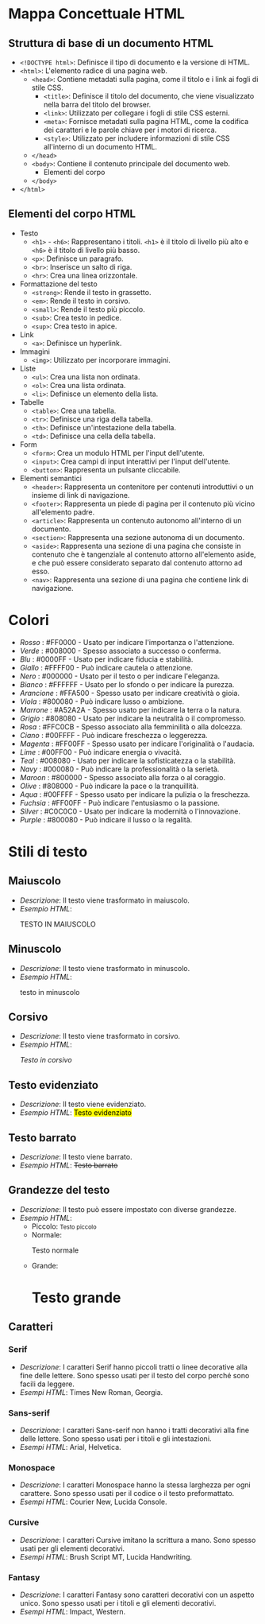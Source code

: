 # Mappa Concettuale HTML

## Struttura di base di un documento HTML
- `<!DOCTYPE html>`: Definisce il tipo di documento e la versione di HTML.
- `<html>`: L'elemento radice di una pagina web.
  - `<head>`: Contiene metadati sulla pagina, come il titolo e i link ai fogli di stile CSS.
    - `<title>`: Definisce il titolo del documento, che viene visualizzato nella barra del titolo del browser.
    - `<link>`: Utilizzato per collegare i fogli di stile CSS esterni.
    - `<meta>`: Fornisce metadati sulla pagina HTML, come la codifica dei caratteri e le parole chiave per i motori di ricerca.
    - `<style>`: Utilizzato per includere informazioni di stile CSS all'interno di un documento HTML.
  - `</head>`
  - `<body>`: Contiene il contenuto principale del documento web.
    - Elementi del corpo
  - `</body>`
- `</html>`

## Elementi del corpo HTML
- Testo
  - `<h1>` - `<h6>`: Rappresentano i titoli. `<h1>` è il titolo di livello più alto e `<h6>` è il titolo di livello più basso.
  - `<p>`: Definisce un paragrafo.
  - `<br>`: Inserisce un salto di riga.
  - `<hr>`: Crea una linea orizzontale.
- Formattazione del testo
  - `<strong>`: Rende il testo in grassetto.
  - `<em>`: Rende il testo in corsivo.
  - `<small>`: Rende il testo più piccolo.
  - `<sub>`: Crea testo in pedice.
  - `<sup>`: Crea testo in apice.
- Link
  - `<a>`: Definisce un hyperlink.
- Immagini
  - `<img>`: Utilizzato per incorporare immagini.
- Liste
  - `<ul>`: Crea una lista non ordinata.
  - `<ol>`: Crea una lista ordinata.
  - `<li>`: Definisce un elemento della lista.
- Tabelle
  - `<table>`: Crea una tabella.
  - `<tr>`: Definisce una riga della tabella.
  - `<th>`: Definisce un'intestazione della tabella.
  - `<td>`: Definisce una cella della tabella.
- Form
  - `<form>`: Crea un modulo HTML per l'input dell'utente.
  - `<input>`: Crea campi di input interattivi per l'input dell'utente.
  - `<button>`: Rappresenta un pulsante cliccabile.
- Elementi semantici
  - `<header>`: Rappresenta un contenitore per contenuti introduttivi o un insieme di link di navigazione.
  - `<footer>`: Rappresenta un piede di pagina per il contenuto più vicino all'elemento padre.
  - `<article>`: Rappresenta un contenuto autonomo all'interno di un documento.
  - `<section>`: Rappresenta una sezione autonoma di un documento.
  - `<aside>`: Rappresenta una sezione di una pagina che consiste in contenuto che è tangenziale al contenuto attorno all'elemento aside, e che può essere considerato separato dal contenuto attorno ad esso.
  - `<nav>`: Rappresenta una sezione di una pagina che contiene link di navigazione.

# Colori
- *Rosso* : #FF0000 - Usato per indicare l'importanza o l'attenzione.
- *Verde* : #008000 - Spesso associato a successo o conferma.
- *Blu* : #0000FF - Usato per indicare fiducia e stabilità.
- *Giallo* : #FFFF00 - Può indicare cautela o attenzione.
- *Nero* : #000000 - Usato per il testo o per indicare l'eleganza.
- *Bianco* : #FFFFFF - Usato per lo sfondo o per indicare la purezza.
- *Arancione* : #FFA500 - Spesso usato per indicare creatività o gioia.
- *Viola* : #800080 - Può indicare lusso o ambizione.
- *Marrone* : #A52A2A - Spesso usato per indicare la terra o la natura.
- *Grigio* : #808080 - Usato per indicare la neutralità o il compromesso.
- *Rosa* : #FFC0CB - Spesso associato alla femminilità o alla dolcezza.
- *Ciano* : #00FFFF - Può indicare freschezza o leggerezza.
- *Magenta* : #FF00FF - Spesso usato per indicare l'originalità o l'audacia.
- *Lime* : #00FF00 - Può indicare energia o vivacità.
- *Teal* : #008080 - Usato per indicare la sofisticatezza o la stabilità.
- *Navy* : #000080 - Può indicare la professionalità o la serietà.
- *Maroon* : #800000 - Spesso associato alla forza o al coraggio.
- *Olive* : #808000 - Può indicare la pace o la tranquillità.
- *Aqua* : #00FFFF - Spesso usato per indicare la pulizia o la freschezza.
- *Fuchsia* : #FF00FF - Può indicare l'entusiasmo o la passione.
- *Silver* : #C0C0C0 - Usato per indicare la modernità o l'innovazione.
- *Purple* : #800080 - Può indicare il lusso o la regalità.

# Stili di testo

## Maiuscolo
- *Descrizione*: Il testo viene trasformato in maiuscolo.
- *Esempio HTML*: <p style="text-transform: uppercase;">Testo in maiuscolo</p>

## Minuscolo
- *Descrizione*: Il testo viene trasformato in minuscolo.
- *Esempio HTML*: <p style="text-transform: lowercase;">Testo in minuscolo</p>

## Corsivo
- *Descrizione*: Il testo viene trasformato in corsivo.
- *Esempio HTML*: <p style="font-style: italic;">Testo in corsivo</p>

## Testo evidenziato
- *Descrizione*: Il testo viene evidenziato.
- *Esempio HTML*: <mark>Testo evidenziato</mark>

## Testo barrato
- *Descrizione*: Il testo viene barrato.
- *Esempio HTML*: <del>Testo barrato</del>

## Grandezze del testo
- *Descrizione*: Il testo può essere impostato con diverse grandezze.
- *Esempio HTML*:
  - Piccolo: <small>Testo piccolo</small>
  - Normale: <p>Testo normale</p>
  - Grande: <h1>Testo grande</h1>

## Caratteri

### Serif
- *Descrizione*: I caratteri Serif hanno piccoli tratti o linee decorative alla fine delle lettere. Sono spesso usati per il testo del corpo perché sono facili da leggere.
- *Esempi HTML*: Times New Roman, Georgia.

### Sans-serif
- *Descrizione*: I caratteri Sans-serif non hanno i tratti decorativi alla fine delle lettere. Sono spesso usati per i titoli e gli intestazioni.
- *Esempi HTML*: Arial, Helvetica.

### Monospace
- *Descrizione*: I caratteri Monospace hanno la stessa larghezza per ogni carattere. Sono spesso usati per il codice o il testo preformattato.
- *Esempi HTML*: Courier New, Lucida Console.

### Cursive
- *Descrizione*: I caratteri Cursive imitano la scrittura a mano. Sono spesso usati per gli elementi decorativi.
- *Esempi HTML*: Brush Script MT, Lucida Handwriting.

### Fantasy
- *Descrizione*: I caratteri Fantasy sono caratteri decorativi con un aspetto unico. Sono spesso usati per i titoli e gli elementi decorativi.
- *Esempi HTML*: Impact, Western.